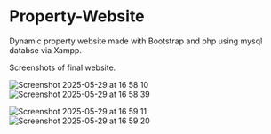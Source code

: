 # Property-Website
Dynamic property website made with Bootstrap and php using mysql databse via Xampp.

Screenshots of final website. 


![Screenshot 2025-05-29 at 16 58 10](https://github.com/user-attachments/assets/f2351919-548d-44f4-a97c-40c31830a663)
![Screenshot 2025-05-29 at 16 58 39](https://github.com/user-attachments/assets/298814ed-e717-41a9-892f-83be6f4bbf22)

![Screenshot 2025-05-29 at 16 59 11](https://github.com/user-attachments/assets/99c7c6a6-2f96-4d77-891b-4d3643618242)
![Screenshot 2025-05-29 at 16 59 20](https://github.com/user-attachments/assets/62d040b8-e3d4-4089-9b14-153b114614fd)
